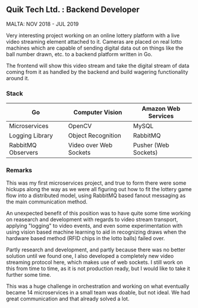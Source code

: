 ## Quik Tech Ltd. : Backend Developer

MALTA: NOV 2018 - JUL 2019

Very interesting project working on an online lottery platform with a live
video streaming element attached to it.
Cameras are placed on real lotto machines which are capable of sending digital
data out on things like the ball number drawn, etc. to a backend platform written
in Go.

The frontend will show this video stream and take the digital stream of data coming
from it as handled by the backend and build wagering functionality around it.

### Stack

| Go                 | Computer Vision        | Amazon Web Services             |
|--------------------|------------------------|---------------------------------|
| Microservices      | OpenCV                 | MySQL                           |
| Logging Library    | Object Recognition     | RabbitMQ                        |
| RabbitMQ Observers | Video over Web Sockets | Pusher (Web Sockets)            |

### Remarks

This was my first microservices project, and true to form there were some
hickups along the way as we were all figuring out how to fit the lottery
game flow into a distributed model, using RabbitMQ based fanout
messaging as the main communication method.

An unexpected benefit of this position was to have quite some time working
on reasearch and development with regards to video stream transport,
applying "logging" to video events, and even some experimentation with using
vision based machine learning to aid in recognizing draws when the hardware
based method (RFID chips in the lotto balls) failed over.

Partly research and development, and partly because there was no better solution
until we found one, I also developed a completely new video streaming protocol
here, which makes use of web sockets.
I still work on this from time to time, as it is not production ready, but I would
like to take it further some time.

This was a huge challenge in orchestration and working on what eventually became
14 microservices in a small team was doable, but not ideal.
We had great communication and that already solved a lot.